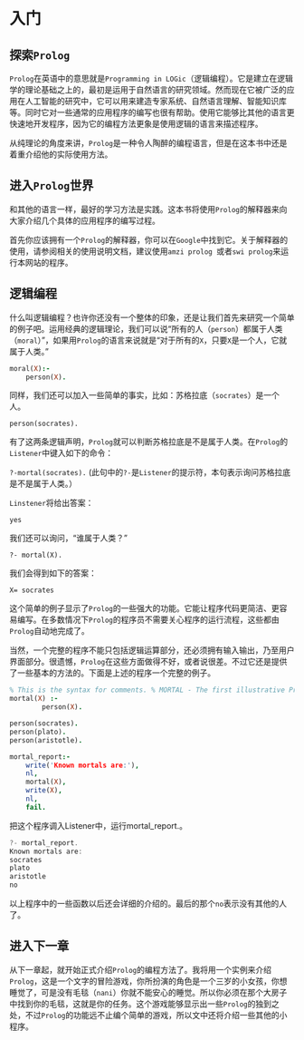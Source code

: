 # 入门

## 探索`Prolog`

`Prolog`在英语中的意思就是`Programming in LOGic`（逻辑编程）。它是建立在逻辑学的理论基础之上的，最初是运用于自然语言的研究领域。然而现在它被广泛的应用在人工智能的研究中，它可以用来建造专家系统、自然语言理解、智能知识库等。同时它对一些通常的应用程序的编写也很有帮助。使用它能够比其他的语言更快速地开发程序，因为它的编程方法更象是使用逻辑的语言来描述程序。

从纯理论的角度来讲，`Prolog`是一种令人陶醉的编程语言，但是在这本书中还是着重介绍他的实际使用方法。

## 进入`Prolog`世界

和其他的语言一样，最好的学习方法是实践。这本书将使用`Prolog`的解释器来向大家介绍几个具体的应用程序的编写过程。

首先你应该拥有一个`Prolog`的解释器，你可以在`Google`中找到它。关于解释器的使用，请参阅相关的使用说明文档，建议使用`amzi prolog `或者`swi prolog`来运行本网站的程序。

## 逻辑编程

什么叫逻辑编程？也许你还没有一个整体的印象，还是让我们首先来研究一个简单的例子吧。运用经典的逻辑理论，我们可以说“所有的人（`person`）都属于人类（`moral`）”，如果用`Prolog`的语言来说就是“对于所有的`X`，只要`X`是一个人，它就属于人类。”
```prolog
moral(X):-
    person(X).
```
同样，我们还可以加入一些简单的事实，比如：苏格拉底（`socrates`）是一个人。
```
person(socrates).
```
有了这两条逻辑声明，`Prolog`就可以判断苏格拉底是不是属于人类。在`Prolog`的`Listener`中键入如下的命令：

`?-mortal(socrates).` (此句中的`?-`是`Listener`的提示符，本句表示询问苏格拉底是不是属于人类。）

`Linstener`将给出答案：
```
yes
```
我们还可以询问，“谁属于人类？”
```
?- mortal(X).
```
我们会得到如下的答案：
```
X= socrates
```
这个简单的例子显示了`Prolog`的一些强大的功能。它能让程序代码更简洁、更容易编写。在多数情况下`Prolog`的程序员不需要关心程序的运行流程，这些都由`Prolog`自动地完成了。

当然，一个完整的程序不能只包括逻辑运算部分，还必须拥有输入输出，乃至用户界面部分。很遗憾，`Prolog`在这些方面做得不好，或者说很差。不过它还是提供了一些基本的方法的。下面是上述的程序一个完整的例子。
```prolog
% This is the syntax for comments. % MORTAL - The first illustrative Prolog program
mortal(X) :- 
        person(X).

person(socrates).
person(plato).
person(aristotle).

mortal_report:-
    write('Known mortals are:'),
    nl,
    mortal(X),
    write(X),
    nl,
    fail.
```
把这个程序调入Listener中，运行mortal_report.。
```js
?- mortal_report. 
Known mortals are:
socrates
plato
aristotle
no 
```
以上程序中的一些函数以后还会详细的介绍的。最后的那个`no`表示没有其他的人了。

## 进入下一章

从下一章起，就开始正式介绍`Prolog`的编程方法了。我将用一个实例来介绍`Prolog`，这是一个文字的冒险游戏，你所扮演的角色是一个三岁的小女孩，你想睡觉了，可是没有毛毯（`nani`）你就不能安心的睡觉。所以你必须在那个大房子中找到你的毛毯，这就是你的任务。这个游戏能够显示出一些`Prolog`的独到之处，不过`Prolog`的功能远不止编个简单的游戏，所以文中还将介绍一些其他的小程序。